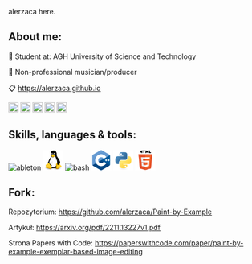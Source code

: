 alerzaca here.

## About me:

:book: Student at: AGH University of Science and Technology

:musical_keyboard: Non-professional musician/producer

:clipboard: https://alerzaca.github.io

<img src="https://vectorflags.s3.amazonaws.com/flags/org-lgbt-button-01.png" width="20" height="20"/> <img src="https://vectorflags.s3.amazonaws.com/flags/pl-button-01.png" width="20" height="20" />  <img src="https://vectorflags.s3.amazonaws.com/flags/uk-button-01.png" width="20" height="20" />  <img src="https://vectorflags.s3.amazonaws.com/flags/ru-button-01.png" width="20" height="20" />  <img src="https://vectorflags.s3.amazonaws.com/flags/es-button-01.png" width="20" height="20"/>

## Skills, languages & tools:

<img src="https://upload.wikimedia.org/wikipedia/commons/b/bf/Ableton_Live_logo.png" alt="ableton" width="40" height="40"/> <img src="https://raw.githubusercontent.com/devicons/devicon/master/icons/linux/linux-original.svg" alt="linux" width="40" height="40"/> <img src="https://www.vectorlogo.zone/logos/gnu_bash/gnu_bash-icon.svg" alt="bash" width="40" height="40"/> <img src="https://raw.githubusercontent.com/devicons/devicon/master/icons/cplusplus/cplusplus-original.svg" alt="cplusplus" width="40" height="40"/> <img src="https://raw.githubusercontent.com/devicons/devicon/master/icons/python/python-original.svg" alt="python" width="40" height="40"/> <img src="https://raw.githubusercontent.com/devicons/devicon/master/icons/html5/html5-original-wordmark.svg" alt="html5" width="40" height="40"/>

## Fork:

Repozytorium: https://github.com/alerzaca/Paint-by-Example

Artykuł: https://arxiv.org/pdf/2211.13227v1.pdf

Strona Papers with Code: https://paperswithcode.com/paper/paint-by-example-exemplar-based-image-editing
